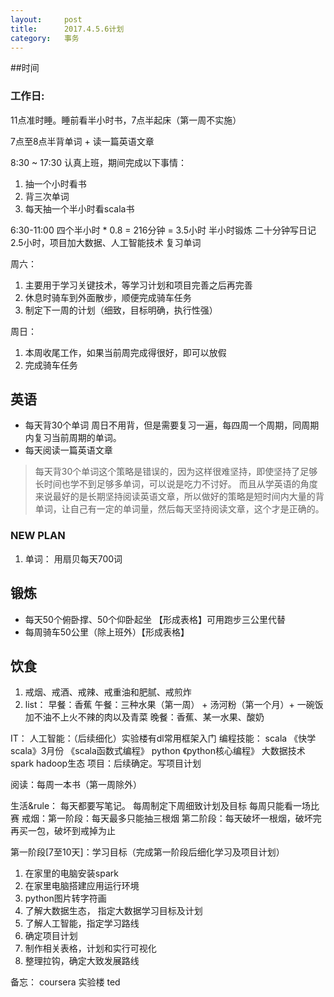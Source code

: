 ```yaml
---
layout:     post
title:      2017.4.5.6计划
category:   事务
---
```

##时间

### 工作日:
11点准时睡。睡前看半小时书，7点半起床（第一周不实施）

7点至8点半背单词 + 读一篇英语文章

8:30 ~ 17:30 认真上班，期间完成以下事情：
1. 抽一个小时看书
2. 背三次单词
3. 每天抽一个半小时看scala书

6:30-11:00  四个半小时  * 0.8 = 216分钟 = 3.5小时
半小时锻炼
二十分钟写日记
2.5小时，项目加大数据、人工智能技术
复习单词


周六：
1. 主要用于学习关键技术，等学习计划和项目完善之后再完善
2. 休息时骑车到外面散步，顺便完成骑车任务
3. 制定下一周的计划（细致，目标明确，执行性强）

周日：
1. 本周收尾工作，如果当前周完成得很好，即可以放假
2. 完成骑车任务




## 英语
- 每天背30个单词 周日不用背，但是需要复习一遍，每四周一个周期，同周期内复习当前周期的单词。
- 每天阅读一篇英语文章
> 每天背30个单词这个策略是错误的，因为这样很难坚持，即使坚持了足够长时间也学不到足够多单词，可以说是吃力不讨好。 而且从学英语的角度来说最好的是长期坚持阅读英语文章，所以做好的策略是短时间内大量的背单词，让自己有一定的单词量，然后每天坚持阅读文章，这个才是正确的。
### NEW PLAN
1. 单词： 用扇贝每天700词

## 锻炼
- 每天50个俯卧撑、50个仰卧起坐  【形成表格】可用跑步三公里代替
- 每周骑车50公里（除上班外）【形成表格】

## 饮食
1. 戒烟、戒酒、戒辣、戒重油和肥腻、戒煎炸
2. list： 早餐：香蕉 午餐：三种水果（第一周） + 汤河粉（第一个月）+ 一碗饭加不油不上火不辣的肉以及青菜 晚餐：香蕉、某一水果、酸奶

IT：
	人工智能：（后续细化）实验楼有dl常用框架入门
	编程技能： scala   《快学scala》3月份
					《scala函数式编程》
			  python  《python核心编程》
	大数据技术  spark hadoop生态
	项目：后续确定。写项目计划

阅读：每周一本书（第一周除外）

生活&rule：
	每天都要写笔记。
	每周制定下周细致计划及目标
	每周只能看一场比赛
	戒烟：第一阶段：每天最多只能抽三根烟
		第二阶段：每天破坏一根烟，破坏完再买一包，破坏到戒掉为止



第一阶段[7至10天]：学习目标（完成第一阶段后细化学习及项目计划）
1. 在家里的电脑安装spark
2. 在家里电脑搭建应用运行环境
3. python图片转字符画
4. 了解大数据生态， 指定大数据学习目标及计划
5. 了解人工智能，指定学习路线
6. 确定项目计划
7.  制作相关表格，计划和实行可视化
8. 整理拉钩，确定大致发展路线


备忘：
coursera
实验楼
ted
